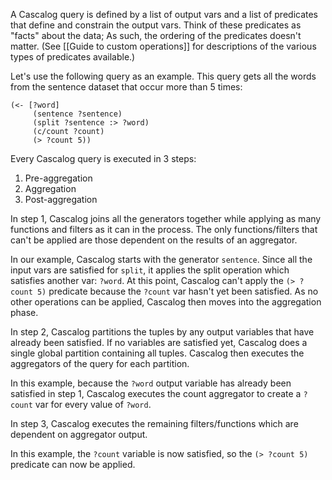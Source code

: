 A Cascalog query is defined by a list of output vars and a list of predicates that define and constrain the output vars. Think of these predicates as "facts" about the data; As such, the ordering of the predicates doesn't matter. (See [[Guide to custom operations]] for descriptions of the various types of predicates available.)

Let's use the following query as an example. This query gets all the words from the sentence dataset that occur more than 5 times:

    (<- [?word]
         (sentence ?sentence)
         (split ?sentence :> ?word)
         (c/count ?count)
         (> ?count 5))

Every Cascalog query is executed in 3 steps: 

1. Pre-aggregation 
2. Aggregation 
3. Post-aggregation 

In step 1, Cascalog joins all the generators together while applying as many functions and filters as it can in the process. The only functions/filters that can't be applied are those dependent on the results of an aggregator.

In our example, Cascalog starts with the generator `sentence`. Since all the input vars are satisfied for `split`, it applies the split operation which satisfies another var: `?word`. At this point, Cascalog can't apply the `(> ?count 5)` predicate because the `?count` var hasn't yet been satisfied. As no other operations can be applied, Cascalog then moves into the aggregation phase.

In step 2, Cascalog partitions the tuples by any output variables that have already been satisfied. If no variables are satisfied yet, Cascalog does a single global partition containing all tuples. Cascalog then executes the aggregators of the query for each partition.

In this example, because the `?word` output variable has already been satisfied in step 1, Cascalog executes the count aggregator to create a `?count` var for every value of `?word`.
 
In step 3, Cascalog executes the remaining filters/functions which are dependent on aggregator output. 

In this example, the `?count` variable is now satisfied, so the `(> ?count 5)` predicate can now be applied.
